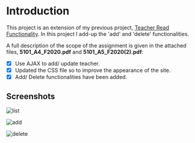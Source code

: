 # Introduction

This project is an extension of my previous project, [Teacher Read Functionality](https://github.com/JalalQ/SchoolWebProject_A3). In this project I add-up the 
'add' and 'delete' functionalities.

A full description of the scope of the assignment is given in the attached files, **5101_A4_F2020.pdf** and **5101_A5_F2020(2).pdf**:
* [x] Use AJAX to add/ update teacher.
* [x] Updated the CSS file so to improve the appearance of the site.
* [x] Add/ Delete functionalities have been added.

## Screenshots

![list](https://user-images.githubusercontent.com/58306478/119049588-b9e1a700-b98e-11eb-9cc2-710fed5732ae.jpg)

![add](https://user-images.githubusercontent.com/58306478/119049746-eac1dc00-b98e-11eb-8430-5e22ed580ca4.jpg)

![delete](https://user-images.githubusercontent.com/58306478/119049862-11801280-b98f-11eb-95cb-d51d0165f51d.jpg)
